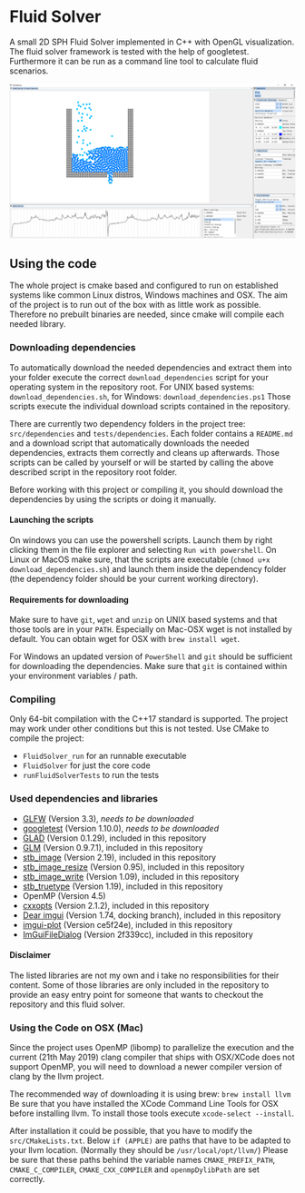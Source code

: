 # Fluid Solver
A small 2D SPH Fluid Solver implemented in C++ with OpenGL visualization. The fluid solver framework is tested with the help of googletest.
Furthermore it can be run as a command line tool to calculate fluid scenarios.

![Screenshot](https://github.com/gruco0002/FluidSolver/blob/master/resources/Screenshot.png?raw=true)

## Using the code
The whole project is cmake based and configured to run on established systems like common Linux distros, Windows machines
and OSX. The aim of the project is to run out of the box with as little work as possible.
Therefore no prebuilt binaries are needed, since cmake will compile each needed library.

### Downloading dependencies

To automatically download the needed dependencies and extract them into your folder execute the correct `download_dependencies` script
for your operating system in the repository root.
For UNIX based systems: `download_dependencies.sh`, for Windows: `download_dependencies.ps1`
Those scripts execute the individual download scripts contained in the repository.

There are currently two dependency folders in the project tree: `src/dependencies` and `tests/dependencies`.
Each folder contains a `README.md` and a download script that automatically downloads the needed dependencies, extracts them correctly
and cleans up afterwards. Those scripts can be called by yourself or will be started by calling the above described script
in the repository root folder.

Before working with this project or compiling it, you should download the dependencies by using the scripts or doing it manually.

#### Launching the scripts
On windows you can use the powershell scripts. Launch them by right clicking them in the file explorer and selecting
`Run with powershell`.
On Linux or MacOS make sure, that the scripts are executable (`chmod u+x download_dependencies.sh`) and launch them inside the dependency folder (the dependency
folder should be your current working directory).

#### Requirements for downloading
Make sure to have `git`, `wget` and `unzip` on UNIX based systems and that those tools are in your `PATH`.
Especially on Mac-OSX wget is not installed by default. You can obtain wget for OSX with `brew install wget`.

For Windows an updated version of `PowerShell` and `git` should be sufficient for downloading the dependencies.
Make sure that `git` is contained within your environment variables / path.

### Compiling
Only 64-bit compilation with the C++17 standard is supported. The project may work under other conditions but this is not tested.
Use CMake to compile the project:
- `FluidSolver_run` for an runnable executable
- `FluidSolver` for just the core code
- `runFluidSolverTests` to run the tests

### Used dependencies and libraries

- [GLFW](https://www.glfw.org/) (Version 3.3),
  *needs to be downloaded*
- [googletest](https://github.com/google/googletest) (Version 1.10.0),
  *needs to be downloaded*
- [GLAD](https://github.com/Dav1dde/glad) (Version 0.1.29),
  included in this repository
- [GLM](https://glm.g-truc.net/) (Version 0.9.7.1),
  included in this repository
- [stb_image](https://github.com/nothings/stb) (Version 2.19),
  included in this repository
- [stb_image_resize](https://github.com/nothings/stb) (Version 0.95),
  included in this repository
- [stb_image_write](https://github.com/nothings/stb) (Version 1.09),
  included in this repository
- [stb_truetype](https://github.com/nothings/stb) (Version 1.19),
  included in this repository
- OpenMP (Version 4.5)
- [cxxopts](https://github.com/jarro2783/cxxopts) (Version 2.1.2),
  included in this repository
- [Dear imgui](https://github.com/ocornut/imgui) (Version 1.74, docking branch),
  included in this repository
- [imgui-plot](https://github.com/soulthreads/imgui-plot) (Version ce5f24e),
  included in this repository
- [ImGuiFileDialog](https://github.com/aiekick/ImGuiFileDialog) (Version 2f339cc),
  included in this repository
  
#### Disclaimer
The listed libraries are not my own and i take no responsibilities for their content.
Some of those libraries are only included in the repository to provide an easy entry
point for someone that wants to checkout the repository and this fluid solver.

### Using the Code on OSX (Mac)
Since the project uses OpenMP (libomp) to parallelize the execution and the current
(21th May 2019) clang compiler that ships with OSX/XCode does not support OpenMP, you
will need to download a newer compiler version of clang by the llvm project.

The recommended way of downloading it is using brew: `brew install llvm`
Be sure that you have installed the XCode Command Line Tools for OSX before installing llvm.
To install those tools execute `xcode-select --install`.

After installation it could be possible, that you have to modify the `src/CMakeLists.txt`.
Below `if (APPLE)` are paths that have to be adapted to your llvm location. (Normally they should be `/usr/local/opt/llvm/`)
Please be sure that these paths behind the variable names `CMAKE_PREFIX_PATH`, `CMAKE_C_COMPILER`, `CMAKE_CXX_COMPILER` and `openmpDylibPath` are set correctly.

